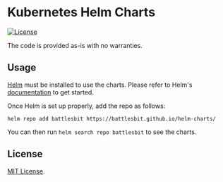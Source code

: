 # Kubernetes Helm Charts

[![License](https://img.shields.io/github/license/zzorica/helm-charts?style=plastic)](https://opensource.org/licenses/MIT)

The code is provided as-is with no warranties.

## Usage

[Helm](https://helm.sh) must be installed to use the charts.
Please refer to Helm's [documentation](https://helm.sh/docs/) to get started.

Once Helm is set up properly, add the repo as follows:

```console
helm repo add battlesbit https://battlesbit.github.io/helm-charts/
```

You can then run `helm search repo battlesbit` to see the charts.

## License

[MIT License](https://github.com/zzorica/helm-charts/blob/main/LICENSE).
